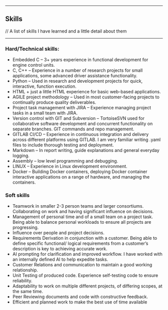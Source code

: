 ***
## Skills
// A list of skills I have learned and a little detail about them

***

### Hard/Technical skills:

+ Embedded C – 3+ years experience in functional development for engine control units.
+ C, C++ – Experience in a number of research projects for small applications, some advanced driver assistance functionality.
+ Python – Used in research and development projects for quick, interactive, function execution.
+ HTML + just a little HTML experience for basic web-based applications.
+ AGILE project methodology – Used in most customer-facing projects to continually produce quality deliverables.
+ Project task management with  JIRA – Experience managing project tasks in a small team with JIRA.
+ Version control with GIT and Subversion – TortoiseSVN used for collaborative software development and concurrent functionality on separate branches. GIT commands and repo management.
+ GITLAB CI/CD – Experience in continuous integration and delivery across different platforms using GITLAB. I am very familiar writing .yaml files to include thorough testing and deployment.
+ Markdown – In report writing, guide explanations and general everyday logging.
+ Assembly – low level programming and debugging.
+ LINUX – Experience in Linux development environment.
+ Docker – Building Docker containers, deploying Docker container interactive applications on a range of hardware, and managing the containers.

### Soft skills

+ Teamwork in smaller 2-3 person teams and larger consortiums. Collaborating on work and having significant influence on decisions.
+ Management of personal time and of a small team on a project task. Being able to balance personal workloads to ensure all projects are progressing.
+ Influence over people and project decisions.
+ Requirements Derivation in conjunction with a customer. Being able to define specific functional/ logical requirements from a customer’s description is key to achieving accurate work.
+ AI prompting for clarification and improved workflow. I have worked with an internally defined AI to help expedite tasks.
+ Customer Relations and communication to maintain a good working relationship.
+ Unit Testing of produced code. Experience self-testing code to ensure reliability.
+ Adaptability to work on multiple different projects, of differing scopes, at the same time.
+ Peer Reviewing documents and code with constructive feedback.
+ Efficient and planned work to make the best use of time available

